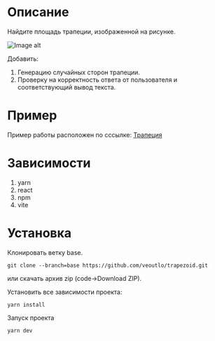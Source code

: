 # Описание #

Найдите площадь трапеции, изображенной на рисунке.

![Image alt](https://github.com/veoutlo/trapezoid/raw/base/public/example.jpg)

Добавить:
1. Генерацию случайных сторон трапеции.
2. Проверку на корректность ответа от пользователя и соответствующий вывод текста.
# Пример #
Пример работы расположен по сссылке:
[Трапеция](https://veoutlo.github.io/trapezoid/)
# Зависимости #
1. yarn
2. react
3. npm
4. vite

# Установка #
Клонировать ветку base.
```
git clone --branch=base https://github.com/veoutlo/trapezoid.git
```
или скачать архив zip (code->Download ZIP).

Установить все зависимости проекта:
```
yarn install
```

Запуск проекта
```
yarn dev
```